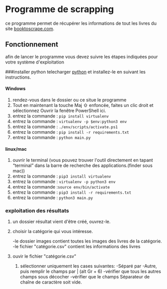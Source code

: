 # Programme de scrapping

ce programme permet de récupérer les informations de tout les livres du site [booktoscrape.com](https://books.toscrape.com/index.html "booktoscrape.com").


## Fonctionnement

afin de lancer le programme vous devez suivre les étapes indiquées pour votre système d'exploitation



###installer python
telecharger [python](https://www.python.org/downloads/ "python") et installez-le en suivant les instructions.


#### Windows
1. rendez-vous dans le dossier ou ce situe le programme
2. Tout en maintenant la touche Maj ⇧ enfoncée, faites un clic droit et sélectionnez Ouvrir la fenêtre PowerShell ici.
3. entrez la commande : ``pip install virtualenv``
4. entrez la commande : ``virtualenv -p $env:python3 env``
5. entrez la commande : ``./env/scripts/activate.ps1``
6. entrez la commande : ``pip install -r requirements.txt``
7. entrez la commande : ``python main.py``
 
#### linux/mac

1. ouvrir le terminal (vous pouvez trouver l'outil directement en tapant “terminal” dans la barre de recherche des applications.(finder sous mac))
2. entrez la commande : ``pip3 install virtualenv``
2. entrez la commande : ``virtualenv -p python3 env``
3. entrez la commande :``source env/bin/activate``
4. entrez la commande : ``pip3 install -r requirements.txt``
5. entrez la commande : ``python3 main.py``


### exploitation des résultats
1. un dossier résultat vient d'être créé, ouvrez-le.
2. choisir la catégorie qui vous intéresse. 

	-le dossier images contient toutes les images des livres de la catégorie.
	-le fichier "catégorie.csv" contient les informations des livres
	
3. ouvir le fichier "catégorie.csv"
	1. sélectionner uniquement les cases suivantes:
		-Séparé par
		-Autre, puis remplir le champs par | (alt Gr + 6)
		-vérifier que tous les autres champs sous décocher
		-vérifier que le champs Séparateur de chaîne de caractère soit vide.
